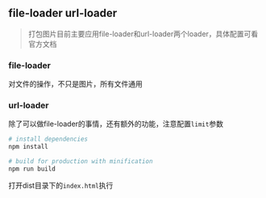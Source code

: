 ## file-loader url-loader

> 打包图片目前主要应用file-loader和url-loader两个loader，具体配置可看官方文档

### file-loader
对文件的操作，不只是图片，所有文件通用

### url-loader
除了可以做file-loader的事情，还有额外的功能，注意配置`limit`参数

``` bash
# install dependencies
npm install

# build for production with minification
npm run build
```
打开dist目录下的`index.html`执行
